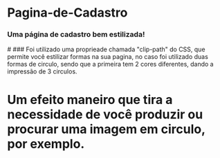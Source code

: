 <h1>Pagina-de-Cadastro</h1>
<h3>Uma página de cadastro bem estilizada!</h3>
#
### Foi utilizado uma proprieade chamada "clip-path" do CSS, que permite você estilizar formas na sua pagina, no caso foi utilizado duas formas de circulo, sendo que a primeira 
tem 2 cores diferentes, dando a impressão de 3 circulos.

# Um efeito maneiro que tira a necessidade de você produzir ou procurar uma imagem em circulo, por exemplo.

